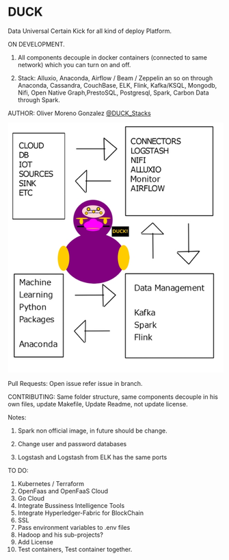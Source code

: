 # DUCK

Data Universal Certain Kick for all kind of deploy Platform.

ON DEVELOPMENT.

1) All components decouple in docker containers (connected to same network) which you can turn on and off.

2) Stack: Alluxio, Anaconda, Airflow / Beam / Zeppelin an so on through Anaconda, Cassandra, CouchBase, ELK, Flink, Kafka/KSQL, Mongodb, Nifi, Open Native Graph,PrestoSQL, Postgresql, Spark, Carbon Data through Spark.

AUTHOR:
Oliver Moreno Gonzalez [@DUCK_Stacks](https://instagram.com/duck_stacks?utm_source=ig_profile_share&igshid=13p4dixzlsapl)

![Alt text](docs/resources/DUCKLOGO.jpg?raw=true "DUCK Data Flow")

Pull Requests:
Open issue refer issue in branch.

CONTRIBUTING:
Same folder structure, same components decouple in his own files, update Makefile, Update Readme, not update license.


Notes:

1) Spark non official image, in future should be change.

2) Change user and password databases

3) Logstash and Logstash  from ELK has the same ports

TO DO:
1) Kubernetes / Terraform
2) OpenFaas and OpenFaaS Cloud
3) Go Cloud 
4) Integrate Bussiness Intelligence Tools
5) Integrate Hyperledger-Fabric for BlockChain
6) SSL
7) Pass environment variables to .env files
8) Hadoop and his sub-projects?
9) Add License
10) Test containers, Test container together.